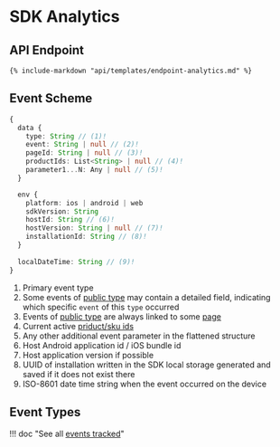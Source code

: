 # SDK Analytics

## API Endpoint

```
{% include-markdown "api/templates/endpoint-analytics.md" %}
```

## Event Scheme

``` typescript
{
  data {
    type: String // (1)!
    event: String | null // (2)!
    pageId: String | null // (3)!
    productIds: List<String> | null // (4)!
    parameter1...N: Any | null // (5)!
  }

  env {
    platform: ios | android | web
    sdkVersion: String
    hostId: String // (6)!
    hostVersion: String | null // (7)!
    installationId: String // (8)!
  }
  
  localDateTime: String // (9)!
}
```

1. Primary event type
2. Some events of [public type](../../sdk/about/analytics/analytics.md#event-types) may contain a detailed field, indicating which specific `event` of this `type` occurred
3. Events of [public type](../../sdk/about/analytics/analytics.md#event-types) are always linked to some [page](../../sdk/about/analytics/analytics.md#page-identifiers)
4. Current active [priduct/sku ids](../../sdk/about/analytics/analytics.md#products-identifiers)
5. Any other additional event parameter in the flattened structure
6. Host Android application id / iOS bundle id
7. Host application version if possible
8. UUID of installation written in the SDK local storage generated and saved if it does not exist there
9. ISO-8601 date time string when the event occurred on the device

## Event Types

!!! doc "See all [events tracked](../../sdk/about/analytics/analytics.md#event-types)"
